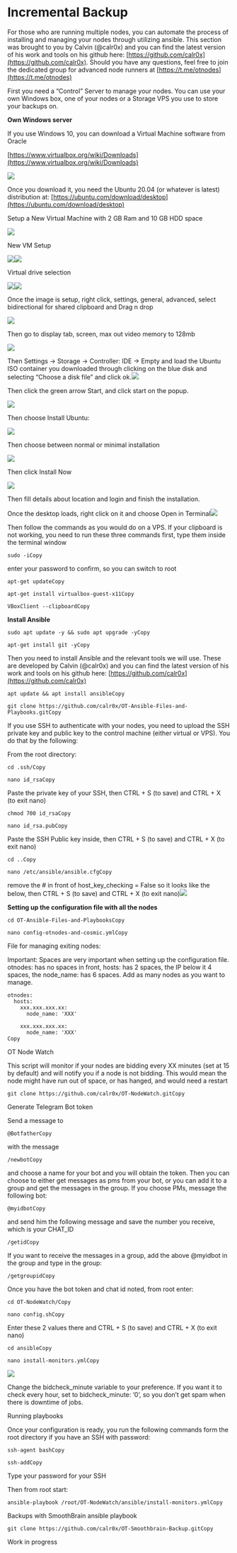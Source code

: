 # Incremental Backup

For those who are running multiple nodes, you can automate the process of installing and managing your nodes through utilizing ansible. This section was brought to you by Calvin \(@calr0x\) and you can find the latest version of his work and tools on his github here: [https://github.com/calr0x](https://github.com/calr0x). Should you have any questions, feel free to join the dedicated group for advanced node runners at [https://t.me/otnodes](https://t.me/otnodes)

First you need a “Control” Server to manage your nodes. You can use your own Windows box, one of your nodes or a Storage VPS you use to store your backups on.

**Own Windows server**

If you use Windows 10, you can download a Virtual Machine software from Oracle

[https://www.virtualbox.org/wiki/Downloads](https://www.virtualbox.org/wiki/Downloads)

![](https://otnode.com/wp-content/uploads/2021/06/image.png)

Once you download it, you need the Ubuntu 20.04 \(or whatever is latest\) distribution at: [https://ubuntu.com/download/desktop](https://ubuntu.com/download/desktop)

Setup a New Virtual Machine with 2 GB Ram and 10 GB HDD space

![](https://otnode.com/wp-content/uploads/2021/06/image-1.png)

New VM Setup

![](https://otnode.com/wp-content/uploads/2021/06/image-5.png)![](https://otnode.com/wp-content/uploads/2021/06/image-3.png)

Virtual drive selection

![](https://otnode.com/wp-content/uploads/2021/06/image-6.png)![](https://otnode.com/wp-content/uploads/2021/06/image-7.png)

Once the image is setup, right click, settings, general, advanced, select bidirectional for shared clipboard and Drag n drop

![](https://otnode.com/wp-content/uploads/2021/06/image-8.png)

Then go to display tab, screen, max out video memory to 128mb

![](https://otnode.com/wp-content/uploads/2021/06/image-9.png)

Then Settings -&gt; Storage -&gt; Controller: IDE -&gt; Empty and load the Ubuntu ISO container you downloaded through clicking on the blue disk and selecting “Choose a disk file” and click ok.![](https://otnode.com/wp-content/uploads/2021/06/image-12.png)

Then click the green arrow Start, and click start on the popup.

![](https://otnode.com/wp-content/uploads/2021/06/image-13.png)

Then choose Install Ubuntu:

![](https://otnode.com/wp-content/uploads/2021/06/image-14.png)

Then choose between normal or minimal installation

![](https://otnode.com/wp-content/uploads/2021/06/image-15.png)

Then click Install Now

![](https://otnode.com/wp-content/uploads/2021/06/image-16.png)

Then fill details about location and login and finish the installation.

Once the desktop loads, right click on it and choose Open in Terminal![](https://otnode.com/wp-content/uploads/2021/06/image-17.png)

Then follow the commands as you would do on a VPS. If your clipboard is not working, you need to run these three commands first, type them inside the terminal window

```text
sudo -iCopy
```

enter your password to confirm, so you can switch to root

```text
apt-get updateCopy
```

```text
apt-get install virtualbox-guest-x11Copy
```

```text
VBoxClient --clipboardCopy
```

**Install Ansible**

```text
sudo apt update -y && sudo apt upgrade -yCopy
```

```text
apt-get install git -yCopy
```

Then you need to install Ansible and the relevant tools we will use. These are developed by Calvin \(@calr0x\) and you can find the latest version of his work and tools on his github here: [https://github.com/calr0x](https://github.com/calr0x)

```text
apt update && apt install ansibleCopy
```

```text
git clone https://github.com/calr0x/OT-Ansible-Files-and-Playbooks.gitCopy
```

If you use SSH to authenticate with your nodes, you need to upload the SSH private key and public key to the control machine \(either virtual or VPS\). You do that by the following:

From the root directory:

```text
cd .ssh/Copy
```

```text
nano id_rsaCopy
```

Paste the private key of your SSH, then CTRL + S \(to save\) and CTRL + X \(to exit nano\)

```text
chmod 700 id_rsaCopy
```

```text
nano id_rsa.pubCopy
```

Paste the SSH Public key inside, then CTRL + S \(to save\) and CTRL + X \(to exit nano\)

```text
cd ..Copy
```

```text
nano /etc/ansible/ansible.cfgCopy
```

remove the \# in front of host\_key\_checking = False so it looks like the below, then CTRL + S \(to save\) and CTRL + X \(to exit nano\)![](https://otnode.com/wp-content/uploads/2021/06/image-18.png)

**Setting up the configuration file with all the nodes**

```text
cd OT-Ansible-Files-and-PlaybooksCopy
```

```text
nano config-otnodes-and-cosmic.ymlCopy
```

File for managing exiting nodes:

Important: Spaces are very important when setting up the configuration file. otnodes: has no spaces in front, hosts: has 2 spaces, the IP below it 4 spaces, the node\_name: has 6 spaces. Add as many nodes as you want to manage.

```text
otnodes:
  hosts:
    xxx.xxx.xxx.xx:
      node_name: 'XXX'

    xxx.xxx.xxx.xx:
      node_name: 'XXX'
Copy
```

OT Node Watch

This script will monitor if your nodes are bidding every XX minutes \(set at 15 by default\) and will notify you if a node is not bidding. This would mean the node might have run out of space, or has hanged, and would need a restart

```text
git clone https://github.com/calr0x/OT-NodeWatch.gitCopy
```

Generate Telegram Bot token

Send a message to

```text
@BotfatherCopy
```

with the message

```text
/newbotCopy
```

and choose a name for your bot and you will obtain the token. Then you can choose to either get messages as pms from your bot, or you can add it to a group and get the messages in the group. If you choose PMs, message the following bot:

```text
@myidbotCopy
```

and send him the following message and save the number you receive, which is your CHAT\_ID

```text
/getidCopy
```

If you want to receive the messages in a group, add the above @myidbot in the group and type in the group:

```text
/getgroupidCopy
```

Once you have the bot token and chat id noted, from root enter:

```text
cd OT-NodeWatch/Copy
```

```text
nano config.shCopy
```

Enter these 2 values there and CTRL + S \(to save\) and CTRL + X \(to exit nano\)

```text
cd ansibleCopy
```

```text
nano install-monitors.ymlCopy
```

![](https://otnode.com/wp-content/uploads/2021/06/image-19.png)

Change the bidcheck\_minute variable to your preference. If you want it to check every hour, set to bidcheck\_minute: ‘0’, so you don’t get spam when there is downtime of jobs.

Running playbooks

Once your configuration is ready, you run the following commands form the root directory if you have an SSH with password:

```text
ssh-agent bashCopy
```

```text
ssh-addCopy
```

Type your password for your SSH

Then from root start:

```text
ansible-playbook /root/OT-NodeWatch/ansible/install-monitors.ymlCopy
```

Backups with SmoothBrain ansible playbook

```text
git clone https://github.com/calr0x/OT-Smoothbrain-Backup.gitCopy
```

Work in progress

